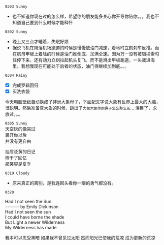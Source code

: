``0303 Sunny``
- 也不知道你现在过的怎么样，希望你的朋友能多关心你开导你陪你。。。我也不知道自己要到什么时候才能释怀

``0302 Sunny``
- 晚上又三点才睡着，失眠好烦
- 据说飞机在降落机场跑道的时候是慢慢放油门减速，着地时立刻刹车反推。而在航母甲板上着陆的时候是油门推倒底，加满全速。因为万一没有被阻拦索勾住停下来，还有动力立刻拉起机头复飞，而不是滑出甲板跑道，一头栽进海里。我想我现在可能处于后者的状态，油门得继续加到底。。。

``0304 Rainy``  
- [x] 完成罗辑回归
- [x] 买洗衣袋

今天电脑壁纸自动换成了非洲大象母子，下面配文字说大象有世界上最大的大脑，很聪明。然后准备查大象的时候，跳出了``大象大象你的鼻子怎么那么长``... 泪目了，求放过。。。

``0305 Sunny``  
天空灰的像哭过  
离开你以后  
并没有更自由  

抽屉泛黄的日记  
榨干了回忆  
那笑容是夏季  

``0310 Cloudy``
- 原来真正的离别，是我连回头看你一眼的勇气都没有。

``0320``

Had I not seen the Sun  
------- by Emily Dickinson  
Had I not seen the sun  
I could have borne the shade  
But Light a newer Wilderness  
My Wilderness has made  

我本可以忍受黑暗
如果我不曾见过太阳
然而阳光已使我的荒凉
成为更新的荒凉

